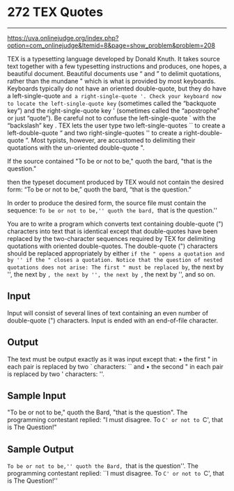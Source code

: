 # 272 TEX Quotes
---

https://uva.onlinejudge.org/index.php?option=com_onlinejudge&Itemid=8&page=show_problem&problem=208

TEX is a typesetting language developed by Donald Knuth. It takes source text together with a few
typesetting instructions and produces, one hopes, a beautiful document. Beautiful documents use “
and ” to delimit quotations, rather than the mundane " which is what is provided by most keyboards.
Keyboards typically do not have an oriented double-quote, but they do have a left-single-quote ` and
a right-single-quote '. Check your keyboard now to locate the left-single-quote key ` (sometimes
called the “backquote key”) and the right-single-quote key ' (sometimes called the “apostrophe” or
just “quote”). Be careful not to confuse the left-single-quote ` with the “backslash” key \. TEX lets
the user type two left-single-quotes `` to create a left-double-quote “ and two right-single-quotes ''
to create a right-double-quote ”. Most typists, however, are accustomed to delimiting their quotations
with the un-oriented double-quote ".

If the source contained
"To be or not to be," quoth the bard, "that is the question."

then the typeset document produced by TEX would not contain the desired form:
“To be or not to be,” quoth the bard, “that is the question.”

In order to produce the desired form, the source file must contain the sequence:
``To be or not to be,'' quoth the bard, ``that is the question.''

You are to write a program which converts text containing double-quote (") characters into text
that is identical except that double-quotes have been replaced by the two-character sequences required
by TEX for delimiting quotations with oriented double-quotes. The double-quote (") characters should
be replaced appropriately by either `` if the " opens a quotation and by '' if the " closes a quotation.
Notice that the question of nested quotations does not arise: The first " must be replaced by ``, the
next by '', the next by ``, the next by '', the next by ``, the next by '', and so on.

## Input
Input will consist of several lines of text containing an even number of double-quote (") characters.
Input is ended with an end-of-file character.

## Output
The text must be output exactly as it was input except that:
• the first " in each pair is replaced by two ` characters: `` and
• the second " in each pair is replaced by two ' characters: ''.

## Sample Input
"To be or not to be," quoth the Bard, "that
is the question".
The programming contestant replied: "I must disagree.
To `C' or not to `C', that is The Question!"

## Sample Output
``To be or not to be,'' quoth the Bard, ``that
is the question''.
The programming contestant replied: ``I must disagree.
To `C' or not to `C', that is The Question!''